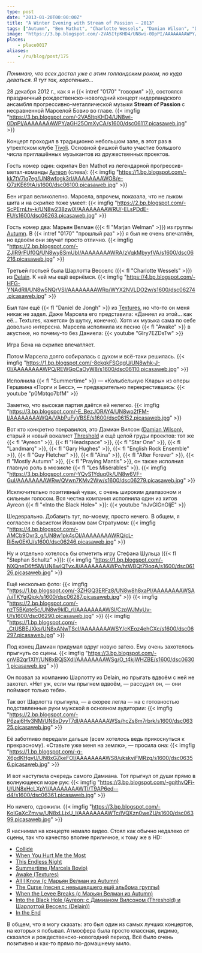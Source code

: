 ```yaml
---
type: post
date: "2013-01-20T00:00:00Z"
title: "A Winter Evening with Stream of Passion — 2013"
tags: ["Autumn", "Ben Mathot", "Charlotte Wessels", "Damian Wilson", "Daniel de Jongh", "Delain", "Marcela Bovio", "Marjan Welman", "progressive metal", "Stream of Passion", "Tivoli de Helling", "музыка", "Нидерланды", "Утрехт"]
image: "https://3.bp.blogspot.com/-2VA5ItpKHD4/UN8wi-0DpPI/AAAAAAAAWPY/aGH25OmXyCA/s1600/dsc06117.picasaweb.jpg"
places:
    - place0017
aliases:
    - /ru/blog/post/175
---
```


*Понимаю, что всех достал уже с этим голландским роком, но куда деваться. Я тут так, коротенько…*

28 декабря 2012 г., как я и {{< intref "0170" "говорил" >}}, состоялся праздничный рождественско-новогодний концерт нидерландского ансамбля прогрессивно-металлической музыки **Stream of Passion** с несравненной Марселой Бовио во главе.
{{< imgfig "https://3.bp.blogspot.com/-2VA5ItpKHD4/UN8wi-0DpPI/AAAAAAAAWPY/aGH25OmXyCA/s1600/dsc06117.picasaweb.jpg" >}}

<!--more-->

Концерт проходил в традиционно небольшом зале, в этот раз в утрехтском клубе [Tivoli](http://www.tivoli.nl/). Основной фишкой было участие большого числа приглашённых музыкантов из дружественных проектов.

Гость номер один: скрипач Ben Mathot из легендарной прогрессив-метал-команды [Ayreon](http://www.arjenlucassen.com/content/arjens-projects/ayreon/) (слева):
{{< imgfig "https://1.bp.blogspot.com/-kk7tV7lq7eg/UN8wfogk3rI/AAAAAAAAWO8/e-Q7zKE69tA/s1600/dsc06100.picasaweb.jpg" >}}

Бен играл великолепно. Марсела, впрочем, показала, что не лыком шита и на скрипке тоже умеет:
{{< imgfig "https://2.bp.blogspot.com/-ScPErnLtv-k/UN8w238zw0I/AAAAAAAAWRU/-ELsPDdE-FU/s1600/dsc06263.picasaweb.jpg" >}}

Гость номер два: Марьян Велман ({{< fl "Marjan Welman" >}}) из группы [Autumn](http://www.autumn-band.com/). В {{< intref "0170" "прошлый раз" >}} я был не очень впечатлён, но вдвоём они звучат просто отлично.
{{< imgfig "https://2.bp.blogspot.com/-ZJIR9rFUf0Q/UN8wy8SmUbI/AAAAAAAAWRA/zVqkMbyyfVA/s1600/dsc06216.picasaweb.jpg" >}}

Третьей гостьей была Шарлотта Весселс ({{< fl "Charlotte Wessels" >}}) из [Delain](http://www.delain.nl/). К ней мы ещё вернёмся.
{{< imgfig "https://4.bp.blogspot.com/-HFG-YNAdRlI/UN8w5NQrVSI/AAAAAAAAWRo/WYX2NVLDO2w/s1600/dsc06274.picasaweb.jpg" >}}

Был там ещё {{< fl "Daniel de Jongh" >}} из [Textures](http://texturesband.com/), но что-то он меня никак не задел. Даже Марсела его представила: «Даниел из этой… как её… Textures, кажется» (в шутку, конечно). Хотя их музыка сама по себе довольно интересна. Марсела исполнила их песню {{< fl "Awake" >}} в акустике, но почему-то без Даниела:
{{< youtube "GIry7EZDsTw" >}}

Игра Бена на скрипке впечатляет.

Потом Марсела долго собиралась с духом и всё-таки решилась.
{{< imgfig "https://1.bp.blogspot.com/-8ekqkFSGqgU/UN8whk-J-0I/AAAAAAAAWPQ/REWGpCaOyW8/s1600/dsc06110.picasaweb.jpg" >}}

Исполнила {{< fl "Summertime" >}} — «Колыбельную Клары» из оперы Гершвина «Порги и Бесс», — предварительно перекрестившись:
{{< youtube "p0Mbtqo7bfM" >}}

Заметно, что высокая партия даётся ей нелегко.
{{< imgfig "https://3.bp.blogspot.com/-E_BezJORAY4/UN8wo2fFM-I/AAAAAAAAWQA/VAbPuFyVBSE/s1600/dsc06152.picasaweb.jpg" >}}

Вот кто конкретно понравился, это Дамиан Вилсон ([Damian Wilson](http://www.damian-wilson.net/)), старый и новый вокалист [Threshold](http://www.thresh.net/) и ещё целой груды проектов: тот же {{< fl "Ayreon" >}}, {{< fl "Headspace" >}}, {{< fl "Star One" >}}, {{< fl "Landmarq" >}}, {{< fl "Gary Hughes" >}}, {{< fl "English Rock Ensemble" >}}, {{< fl "Guy Fletcher" >}}, {{< fl "Aina" >}}, {{< fl "After Forever" >}}, {{< fl "Mostly Autumn" >}}, {{< fl "Praying Mantis" >}}, он также исполнил главную роль в мюзикле {{< fl "Les Misérables" >}}.
{{< imgfig "https://3.bp.blogspot.com/-YQvS1Yduq0k/UN8w6VF-GuI/AAAAAAAAWRw/QVwn7KMv2Ww/s1600/dsc06279.picasaweb.jpg" >}}

Исключительно позитивный чувак, с очень широким диапазоном и сильным голосом. Вся честна компания исполнила один из хитов Ayreon {{< fl "«Into the Black Hole»" >}}:
{{< youtube "nJvGlGnOljE" >}}

Шедеврально. Добавить тут, по-моему, просто нечего. В общем, я согласен с басистом Йоханом вам Стратумом:
{{< imgfig "https://4.bp.blogspot.com/-AMCb9Ovr3_g/UN8w1pk4sOI/AAAAAAAAWRQ/cL-Ri5w0EKU/s1600/dsc06246.picasaweb.jpg" >}}

Ну и отдельно хотелось бы отметить игру Стефана Шульца ({{< fl "Stephan Schultz" >}}):
{{< imgfig "https://1.bp.blogspot.com/-NXQneD6ft5M/UN8wlQTvxJI/AAAAAAAAWPo/htWBQt79oqA/s1600/dsc06126.picasaweb.jpg" >}}

Ещё несколько фото:
{{< imgfig "https://1.bp.blogspot.com/-3ZHGQ3ERFz8/UN8w8h8xaPI/AAAAAAAAWSA/uiTKYgiQjpk/s1600/dsc06287.picasaweb.jpg" >}}
{{< imgfig "https://2.bp.blogspot.com/-nzT5BKpte5c/UN8w9klD_rI/AAAAAAAAWSI/CzpWJMyUv-U/s1600/dsc06290.picasaweb.jpg" >}}
{{< imgfig "https://1.bp.blogspot.com/-_CtUSBEJXks/UN8xANwTScI/AAAAAAAAWSY/cKEoz4ehCXc/s1600/dsc06297.picasaweb.jpg" >}}

Под конец Дамиан придумал вдруг новую затею. Ему очень захотелось прыгнуть со сцены.
{{< imgfig "https://3.bp.blogspot.com/-cnVB2qr1XIY/UN8xBQjSXdI/AAAAAAAAWSg/O_t4kjWHZBE/s1600/dsc06301.picasaweb.jpg" >}}

Он позвал за компанию Шарлотту из Delain, но прыгать вдвоём с ней не захотел. «Нет уж, если мы прыгнем вдвоём, — рассудил он, — они поймают только тебя».

Так вот Шарлотта прыгнула, — а скорее легла — на с готовностью подставленные руки мужской в основном аудитории:
{{< imgfig "https://2.bp.blogspot.com/-P6zaj6Hy3NM/UN8xDyyT7dI/AAAAAAAAWSs/hcZs8m7rbrk/s1600/dsc06325.picasaweb.jpg" >}}

Её заботливо передали дальше (всем хотелось ведь прикоснуться к прекрасному). «Ставьте уже меня на землю», — просила она:
{{< imgfig "https://1.bp.blogspot.com/-g-X6pdKHgyU/UN8xGZkeFOI/AAAAAAAAWS8/ukskyjFMRzg/s1600/dsc06356.picasaweb.jpg" >}}

И вот наступила очередь самого Дамиана. Тот прыгнул от души прямо в волнующееся море рук:
{{< imgfig "https://3.bp.blogspot.com/-gqithvQFi-U/UN8xHcLXpYI/AAAAAAAAWTI/T9AP6ed--d4/s1600/dsc06361.picasaweb.jpg" >}}

Но ничего, сдюжили.
{{< imgfig "https://3.bp.blogspot.com/-KoIGaXcZmvw/UN8xLLjxU_I/AAAAAAAAWTc/lVQXzn0weZU/s1600/dsc06399.picasaweb.jpg" >}}

Я наснимал на концерте немало видео. Стоял как обычно недалеко от сцены, так что качество вполне приличное, к тому же в HD:

 * [Collide](http://www.youtube.com/watch?v=UJk2WVThz50)
 * [When You Hurt Me the Most](http://www.youtube.com/watch?v=X3AKSVeD6Z8)
 * [This Endless Night](http://www.youtube.com/watch?v=Sabiq52rxG8)
 * [Summertime (Marcela Bovio)](http://www.youtube.com/watch?v=p0Mbtqo7bfM)
 * [Awake (Textures)](http://www.youtube.com/watch?v=GIry7EZDsTw)
 * [All I Know (с Марьян Велман из Autumn)](http://www.youtube.com/watch?v=-vrW7gtPVn0)
 * [The Curse (песня с невышедшего ещё альбома группы)](http://www.youtube.com/watch?v=ZRGslfSHGNs)
 * [When the Levee Breaks (с Марьян Велман из Autumn)](http://www.youtube.com/watch?v=aNsjmwjiYY0)
 * [Into the Black Hole (Ayreon; с Дамианом Вилсоном (Threshold) и Шарлоттой Весселс (Delain))](http://www.youtube.com/watch?v=nJvGlGnOljE)
 * [In the End](http://www.youtube.com/watch?v=chW8Bo9pJjw)

В общем, что я могу сказать: это был один из самых лучших концертов, на которых я побывал. Атмосфера была просто классная, видимо, сказался и рождественско-новогодний период. Всё было очень позитивно и как-то прямо по-домашнему мило.

